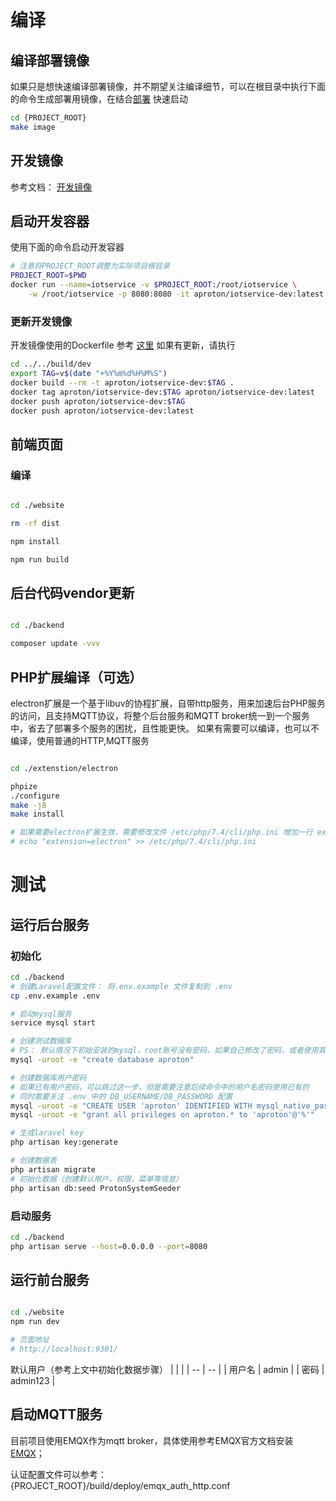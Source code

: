 
# 编译


## 编译部署镜像
如果只是想快速编译部署镜像，并不期望关注编译细节，可以在根目录中执行下面的命令生成部署用镜像，在结合[部署](./INSTALL.md) 快速启动
```bash
cd {PROJECT_ROOT}
make image
```

## 开发镜像

参考文档： [开发镜像](../../build/README.md)

## 启动开发容器
使用下面的命令启动开发容器
``` bash
# 注意将PROJECT_ROOT调整为实际项目根目录
PROJECT_ROOT=$PWD
docker run --name=iotservice -v $PROJECT_ROOT:/root/iotservice \
    -w /root/iotservice -p 8080:8080 -it aproton/iotservice-dev:latest /bin/bash
```

### 更新开发镜像
开发镜像使用的Dockerfile 参考 [这里](../../build/dev/Dockerfile)
如果有更新，请执行
```bash
cd ../../build/dev
export TAG=v$(date "+%Y%m%d%H%M%S")
docker build --rm -t aproton/iotservice-dev:$TAG .
docker tag aproton/iotservice-dev:$TAG aproton/iotservice-dev:latest
docker push aproton/iotservice-dev:$TAG 
docker push aproton/iotservice-dev:latest
```


## 前端页面
### 编译
``` bash

cd ./website

rm -rf dist

npm install

npm run build
```


## 后台代码vendor更新
``` bash

cd ./backend

composer update -vvv

```

## PHP扩展编译（可选）
electron扩展是一个基于libuv的协程扩展，自带http服务，用来加速后台PHP服务的访问，且支持MQTT协议，将整个后台服务和MQTT broker统一到一个服务中，省去了部署多个服务的困扰，且性能更快。 如果有需要可以编译，也可以不编译，使用普通的HTTP,MQTT服务
``` bash

cd ./extenstion/electron

phpize
./configure
make -j8
make install

# 如果需要electron扩展生效，需要修改文件 /etc/php/7.4/cli/php.ini 增加一行 extension=electron
# echo "extension=electron" >> /etc/php/7.4/cli/php.ini
```



# 测试
## 运行后台服务

### 初始化

``` bash
cd ./backend
# 创建Laravel配置文件： 将.env.example 文件复制到 .env
cp .env.example .env

# 启动mysql服务
service mysql start

# 创建测试数据库
# PS： 默认情况下初始安装的mysql，root账号没有密码，如果自己修改了密码，或者使用其他数据库可自行调整命令
mysql -uroot -e "create database aproton"

# 创建数据库用户密码
# 如果已有用户密码，可以跳过这一步，但是需要注意后续命令中的用户名密码使用已有的
# 同时需要关注 .env 中的 DB_USERNAME/DB_PASSWORD 配置
mysql -uroot -e "CREATE USER 'aproton' IDENTIFIED WITH mysql_native_password BY 'LDloAczOvBu7GkeP'"
mysql -uroot -e "grant all privileges on aproton.* to 'aproton'@'%'"

# 生成laravel key
php artisan key:generate

# 创建数据表
php artisan migrate
# 初始化数据（创建默认用户，权限，菜单等信息）
php artisan db:seed ProtonSystemSeeder
```

### 启动服务
``` bash
cd ./backend
php artisan serve --host=0.0.0.0 --port=8080
```

## 运行前台服务
``` bash

cd ./website
npm run dev

# 页面地址
# http://localhost:9301/
```

默认用户（参考上文中初始化数据步骤）
| | |
| -- | -- |
| 用户名 | admin |
| 密码 | admin123 |


## 启动MQTT服务
目前项目使用EMQX作为mqtt broker，具体使用参考EMQX官方文档安装[EMQX](https://www.emqx.io/docs/zh/v4.4/)；

认证配置文件可以参考： {PROJECT_ROOT}/build/deploy/emqx_auth_http.conf
